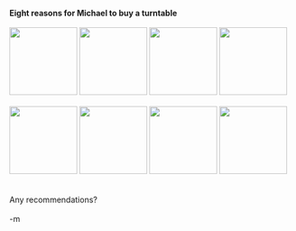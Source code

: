 <b>Eight reasons for Michael to buy a turntable</b>
<br />
<br /><img src="http://images.amazon.com/images/P/B0000067X1.01.LZZZZZZZ.gif" width=120 height=120> <img src="http://images.amazon.com/images/P/B000003RUV.01.LZZZZZZZ.jpg" width=120 height=120> <img src="http://images.amazon.com/images/P/B00000JM4G.01.LZZZZZZZ.jpg" width=120 height=120> <img src="http://images.amazon.com/images/P/B000056IKS.01.LZZZZZZZ.jpg" width=120 height=120>
<br />
<br /><img src="http://images.amazon.com/images/P/B000002UAU.01.LZZZZZZZ.jpg" width=120 height=120> <img src="http://images.amazon.com/images/P/B000000HTN.01.LZZZZZZZ.jpg" width=120 height=120> <img src="http://images.amazon.com/images/P/B000007U6V.01.LZZZZZZZ.jpg" width=120 height=120> <img src="http://images.amazon.com/images/P/B000003S09.01.LZZZZZZZ.jpg" width=120 height=120>
<br />
<br />
<br />Any recommendations?
<br />
<br />-m
<br />

<div id="scricode914476365"></div>
